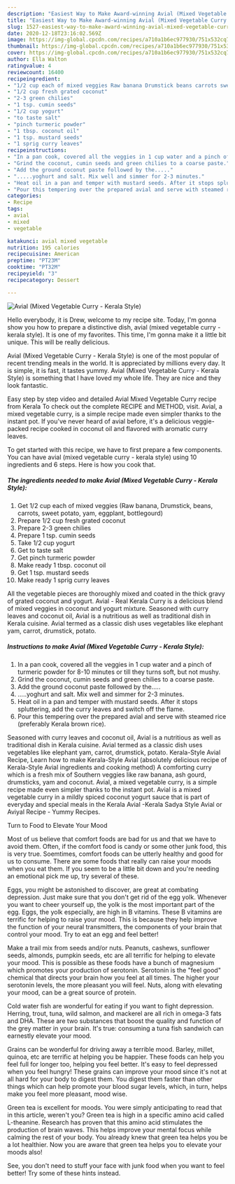 ```yaml
---
description: "Easiest Way to Make Award-winning Avial (Mixed Vegetable Curry - Kerala Style)"
title: "Easiest Way to Make Award-winning Avial (Mixed Vegetable Curry - Kerala Style)"
slug: 1527-easiest-way-to-make-award-winning-avial-mixed-vegetable-curry-kerala-style
date: 2020-12-18T23:16:02.569Z
image: https://img-global.cpcdn.com/recipes/a710a1b6ec977930/751x532cq70/avial-mixed-vegetable-curry-kerala-style-recipe-main-photo.jpg
thumbnail: https://img-global.cpcdn.com/recipes/a710a1b6ec977930/751x532cq70/avial-mixed-vegetable-curry-kerala-style-recipe-main-photo.jpg
cover: https://img-global.cpcdn.com/recipes/a710a1b6ec977930/751x532cq70/avial-mixed-vegetable-curry-kerala-style-recipe-main-photo.jpg
author: Ella Walton
ratingvalue: 4
reviewcount: 16400
recipeingredient:
- "1/2 cup each of mixed veggies Raw banana Drumstick beans carrots sweet potato yam eggplant bottlegourd"
- "1/2 cup fresh grated coconut"
- "2-3 green chilies"
- "1 tsp. cumin seeds"
- "1/2 cup yogurt"
- "to taste salt"
- "pinch turmeric powder"
- "1 tbsp. coconut oil"
- "1 tsp. mustard seeds"
- "1 sprig curry leaves"
recipeinstructions:
- "In a pan cook, covered all the veggies in 1 cup water and a pinch of turmeric powder for 8-10 minutes or till they turns soft, but not mushy."
- "Grind the coconut, cumin seeds and green chilies to a coarse paste."
- "Add the ground coconut paste followed by the....."
- ".....yoghurt and salt. Mix well and simmer for 2-3 minutes."
- "Heat oil in a pan and temper with mustard seeds. After it stops spluttering, add the curry leaves and switch off the flame."
- "Pour this tempering over the prepared avial and serve with steamed rice (preferably Kerala brown rice)."
categories:
- Recipe
tags:
- avial
- mixed
- vegetable

katakunci: avial mixed vegetable 
nutrition: 195 calories
recipecuisine: American
preptime: "PT23M"
cooktime: "PT32M"
recipeyield: "3"
recipecategory: Dessert

---
```



![Avial (Mixed Vegetable Curry - Kerala Style)](https://img-global.cpcdn.com/recipes/a710a1b6ec977930/751x532cq70/avial-mixed-vegetable-curry-kerala-style-recipe-main-photo.jpg)

Hello everybody, it is Drew, welcome to my recipe site. Today, I'm gonna show you how to prepare a distinctive dish, avial (mixed vegetable curry - kerala style). It is one of my favorites. This time, I'm gonna make it a little bit unique. This will be really delicious.

Avial (Mixed Vegetable Curry - Kerala Style) is one of the most popular of recent trending meals in the world. It is appreciated by millions every day. It is simple, it is fast, it tastes yummy. Avial (Mixed Vegetable Curry - Kerala Style) is something that I have loved my whole life. They are nice and they look fantastic.

Easy step by step video and detailed Avial Mixed Vegetable Curry recipe from Kerala To check out the complete RECIPE and METHOD, visit. Avial, a mixed vegetable curry, is a simple recipe made even simpler thanks to the instant pot. If you&#39;ve never heard of avial before, it&#39;s a delicious veggie-packed recipe cooked in coconut oil and flavored with aromatic curry leaves.


To get started with this recipe, we have to first prepare a few components. You can have avial (mixed vegetable curry - kerala style) using 10 ingredients and 6 steps. Here is how you cook that.

<!--inarticleads1-->

##### The ingredients needed to make Avial (Mixed Vegetable Curry - Kerala Style):

1. Get 1/2 cup each of mixed veggies (Raw banana, Drumstick, beans, carrots, sweet potato, yam, eggplant, bottlegourd)
1. Prepare 1/2 cup fresh grated coconut
1. Prepare 2-3 green chilies
1. Prepare 1 tsp. cumin seeds
1. Take 1/2 cup yogurt
1. Get to taste salt
1. Get pinch turmeric powder
1. Make ready 1 tbsp. coconut oil
1. Get 1 tsp. mustard seeds
1. Make ready 1 sprig curry leaves


All the vegetable pieces are thoroughly mixed and coated in the thick gravy of grated coconut and yogurt. Avial - Real Kerala Curry is a delicious blend of mixed veggies in coconut and yogurt mixture. Seasoned with curry leaves and coconut oil, Avial is a nutritious as well as traditional dish in Kerala cuisine. Avial termed as a classic dish uses vegetables like elephant yam, carrot, drumstick, potato. 

<!--inarticleads2-->

##### Instructions to make Avial (Mixed Vegetable Curry - Kerala Style):

1. In a pan cook, covered all the veggies in 1 cup water and a pinch of turmeric powder for 8-10 minutes or till they turns soft, but not mushy.
1. Grind the coconut, cumin seeds and green chilies to a coarse paste.
1. Add the ground coconut paste followed by the.....
1. .....yoghurt and salt. Mix well and simmer for 2-3 minutes.
1. Heat oil in a pan and temper with mustard seeds. After it stops spluttering, add the curry leaves and switch off the flame.
1. Pour this tempering over the prepared avial and serve with steamed rice (preferably Kerala brown rice).


Seasoned with curry leaves and coconut oil, Avial is a nutritious as well as traditional dish in Kerala cuisine. Avial termed as a classic dish uses vegetables like elephant yam, carrot, drumstick, potato. Kerala-Style Avial Recipe, Learn how to make Kerala-Style Avial (absolutely delicious recipe of Kerala-Style Avial ingredients and cooking method) A comforting curry which is a fresh mix of Southern veggies like raw banana, ash gourd, drumsticks, yam and coconut. Avial, a mixed vegetable curry, is a simple recipe made even simpler thanks to the instant pot. Avial is a mixed vegetable curry in a mildly spiced coconut yogurt sauce that is part of everyday and special meals in the Kerala Avial -Kerala Sadya Style Avial or Aviyal Recipe - Yummy Recipes. 

Turn to Food to Elevate Your Mood


Most of us believe that comfort foods are bad for us and that we have to avoid them. Often, if the comfort food is candy or some other junk food, this is very true. Soemtimes, comfort foods can be utterly healthy and good for us to consume. There are some foods that really can raise your moods when you eat them. If you seem to be a little bit down and you're needing an emotional pick me up, try several of these.

Eggs, you might be astonished to discover, are great at combating depression. Just make sure that you don't get rid of the egg yolk. Whenever you want to cheer yourself up, the yolk is the most important part of the egg. Eggs, the yolk especially, are high in B vitamins. These B vitamins are terrific for helping to raise your mood. This is because they help improve the function of your neural transmitters, the components of your brain that control your mood. Try to eat an egg and feel better!

Make a trail mix from seeds and/or nuts. Peanuts, cashews, sunflower seeds, almonds, pumpkin seeds, etc are all terrific for helping to elevate your mood. This is possible as these foods have a bunch of magnesium which promotes your production of serotonin. Serotonin is the "feel good" chemical that directs your brain how you feel at all times. The higher your serotonin levels, the more pleasant you will feel. Nuts, along with elevating your mood, can be a great source of protein.

Cold water fish are wonderful for eating if you want to fight depression. Herring, trout, tuna, wild salmon, and mackerel are all rich in omega-3 fats and DHA. These are two substances that boost the quality and function of the grey matter in your brain. It's true: consuming a tuna fish sandwich can earnestly elevate your mood. 

Grains can be wonderful for driving away a terrible mood. Barley, millet, quinoa, etc are terrific at helping you be happier. These foods can help you feel full for longer too, helping you feel better. It's easy to feel depressed when you feel hungry! These grains can improve your mood since it's not at all hard for your body to digest them. You digest them faster than other things which can help promote your blood sugar levels, which, in turn, helps make you feel more pleasant, mood wise.

Green tea is excellent for moods. You were simply anticipating to read that in this article, weren't you? Green tea is high in a specific amino acid called L-theanine. Research has proven that this amino acid stimulates the production of brain waves. This helps improve your mental focus while calming the rest of your body. You already knew that green tea helps you be a lot healthier. Now you are aware that green tea helps you to elevate your moods also!

See, you don't need to stuff your face with junk food when you want to feel better! Try  some  of  these  hints  instead.

